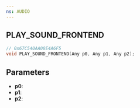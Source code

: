 ```yaml
---
ns: AUDIO
---
```

## PLAY_SOUND_FRONTEND

```c
// 0x67C540AA08E4A6F5
void PLAY_SOUND_FRONTEND(Any p0, Any p1, Any p2);
```

## Parameters
* **p0**:
* **p1**:
* **p2**:
